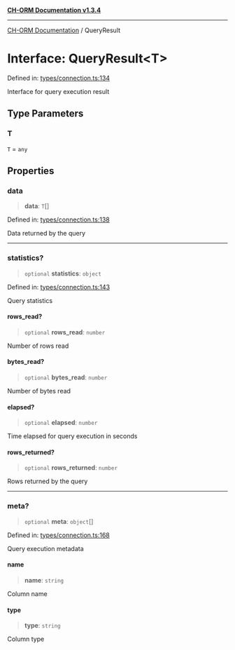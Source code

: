 [**CH-ORM Documentation v1.3.4**](../README.md)

***

[CH-ORM Documentation](../globals.md) / QueryResult

# Interface: QueryResult\<T\>

Defined in: [types/connection.ts:134](https://github.com/iarayan/ch-orm/blob/main/src/types/connection.ts#L134)

Interface for query execution result

## Type Parameters

### T

`T` = `any`

## Properties

### data

> **data**: `T`[]

Defined in: [types/connection.ts:138](https://github.com/iarayan/ch-orm/blob/main/src/types/connection.ts#L138)

Data returned by the query

***

### statistics?

> `optional` **statistics**: `object`

Defined in: [types/connection.ts:143](https://github.com/iarayan/ch-orm/blob/main/src/types/connection.ts#L143)

Query statistics

#### rows\_read?

> `optional` **rows\_read**: `number`

Number of rows read

#### bytes\_read?

> `optional` **bytes\_read**: `number`

Number of bytes read

#### elapsed?

> `optional` **elapsed**: `number`

Time elapsed for query execution in seconds

#### rows\_returned?

> `optional` **rows\_returned**: `number`

Rows returned by the query

***

### meta?

> `optional` **meta**: `object`[]

Defined in: [types/connection.ts:168](https://github.com/iarayan/ch-orm/blob/main/src/types/connection.ts#L168)

Query execution metadata

#### name

> **name**: `string`

Column name

#### type

> **type**: `string`

Column type
